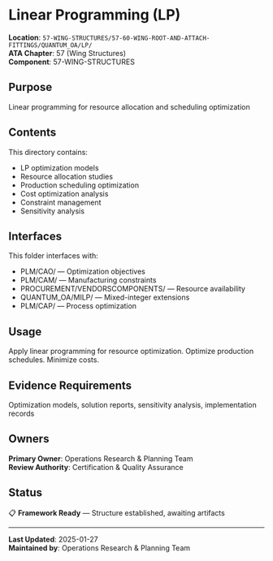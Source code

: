 # Linear Programming (LP)

**Location**: `57-WING-STRUCTURES/57-60-WING-ROOT-AND-ATTACH-FITTINGS/QUANTUM_OA/LP/`  
**ATA Chapter**: 57 (Wing Structures)  
**Component**: 57-WING-STRUCTURES

## Purpose

Linear programming for resource allocation and scheduling optimization

## Contents

This directory contains:

- LP optimization models
- Resource allocation studies
- Production scheduling optimization
- Cost optimization analysis
- Constraint management
- Sensitivity analysis

## Interfaces

This folder interfaces with:

- PLM/CAO/ — Optimization objectives
- PLM/CAM/ — Manufacturing constraints
- PROCUREMENT/VENDORSCOMPONENTS/ — Resource availability
- QUANTUM_OA/MILP/ — Mixed-integer extensions
- PLM/CAP/ — Process optimization

## Usage

Apply linear programming for resource optimization. Optimize production schedules. Minimize costs.

## Evidence Requirements

Optimization models, solution reports, sensitivity analysis, implementation records

## Owners

**Primary Owner**: Operations Research & Planning Team  
**Review Authority**: Certification & Quality Assurance

## Status

📋 **Framework Ready** — Structure established, awaiting artifacts

---

**Last Updated**: 2025-01-27  
**Maintained by**: Operations Research & Planning Team

